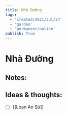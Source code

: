 ```yaml
---
title: Nhà Đường
tags:
  - 'created/2021/Jul/24'
  - 'garden'
  - 'permanent/nation'
publish: True
---
```

# Nhà Đường

## Notes:


## Ideas & thoughts:
- [ ] [[Loạn An Sử]]
